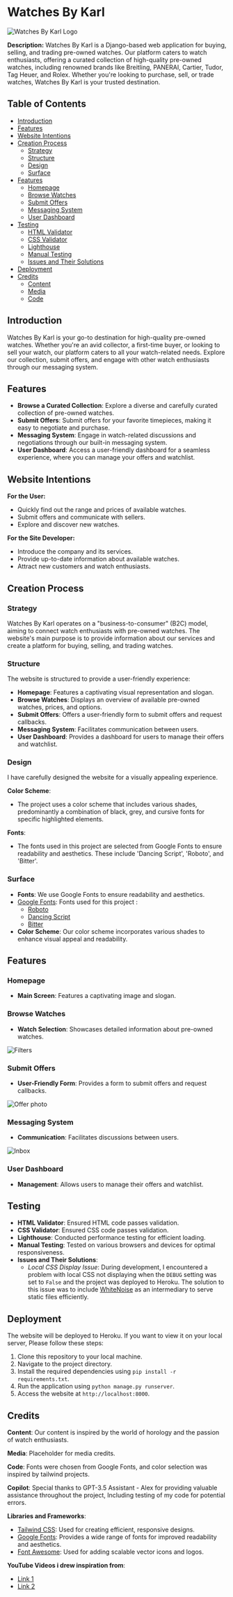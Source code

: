 # Watches By Karl

![Watches By Karl Logo](readmephotos/Logo_Karl.JPG)

**Description:** Watches By Karl is a Django-based web application for buying, selling, and trading pre-owned watches. Our platform caters to watch enthusiasts, offering a curated collection of high-quality pre-owned watches, including renowned brands like Breitling, PANERAI, Cartier, Tudor, Tag Heuer, and Rolex. Whether you're looking to purchase, sell, or trade watches, Watches By Karl is your trusted destination.

## Table of Contents

- [Introduction](#introduction)
- [Features](#features)
- [Website Intentions](#website-intentions)
- [Creation Process](#creation-process)
  - [Strategy](#strategy)
  - [Structure](#structure)
  - [Design](#design)
  - [Surface](#surface)
- [Features](#features)
  - [Homepage](#homepage)
  - [Browse Watches](#browse-watches)
  - [Submit Offers](#submit-offers)
  - [Messaging System](#messaging-system)
  - [User Dashboard](#user-dashboard)
- [Testing](#testing)
  - [HTML Validator](#html-validator)
  - [CSS Validator](#css-validator)
  - [Lighthouse](#lighthouse)
  - [Manual Testing](#manual-testing)
  - [Issues and Their Solutions](#issues-and-their-solutions)
- [Deployment](#deployment)
- [Credits](#credits)
  - [Content](#content)
  - [Media](#media)
  - [Code](#code)

## Introduction

Watches By Karl is your go-to destination for high-quality pre-owned watches. Whether you're an avid collector, a first-time buyer, or looking to sell your watch, our platform caters to all your watch-related needs. Explore our collection, submit offers, and engage with other watch enthusiasts through our messaging system.

## Features

- **Browse a Curated Collection**: Explore a diverse and carefully curated collection of pre-owned watches.
- **Submit Offers**: Submit offers for your favorite timepieces, making it easy to negotiate and purchase.
- **Messaging System**: Engage in watch-related discussions and negotiations through our built-in messaging system.
- **User Dashboard**: Access a user-friendly dashboard for a seamless experience, where you can manage your offers and watchlist.

## Website Intentions

**For the User:**

- Quickly find out the range and prices of available watches.
- Submit offers and communicate with sellers.
- Explore and discover new watches.

**For the Site Developer:**

- Introduce the company and its services.
- Provide up-to-date information about available watches.
- Attract new customers and watch enthusiasts.

## Creation Process

### Strategy

Watches By Karl operates on a "business-to-consumer" (B2C) model, aiming to connect watch enthusiasts with pre-owned watches. The website's main purpose is to provide information about our services and create a platform for buying, selling, and trading watches.

### Structure

The website is structured to provide a user-friendly experience:

- **Homepage**: Features a captivating visual representation and slogan.
- **Browse Watches**: Displays an overview of available pre-owned watches, prices, and options.
- **Submit Offers**: Offers a user-friendly form to submit offers and request callbacks.
- **Messaging System**: Facilitates communication between users.
- **User Dashboard**: Provides a dashboard for users to manage their offers and watchlist.

### Design

I have carefully designed the website for a visually appealing experience.

**Color Scheme**:
- The project uses a color scheme that includes various shades, predominantly a combination of black, grey, and cursive fonts for specific highlighted elements.

**Fonts**:
- The fonts used in this project are selected from Google Fonts to ensure readability and aesthetics. These include 'Dancing Script', 'Roboto', and 'Bitter'.

### Surface

- **Fonts**: We use Google Fonts to ensure readability and aesthetics.
- [Google Fonts](https://fonts.google.com/): Fonts used for this project : 
  - [Roboto](https://fonts.google.com/specimen/Roboto?query=roboto)
  - [Dancing Script](https://fonts.google.com/specimen/Dancing+Script?query=dancing+script)
  - [Bitter](https://fonts.google.com/specimen/Bitter?query=bitter)
- **Color Scheme**: Our color scheme incorporates various shades to enhance visual appeal and readability.

## Features

### Homepage

- **Main Screen**: Features a captivating image and slogan.

### Browse Watches

- **Watch Selection**: Showcases detailed information about pre-owned watches.

![Filters](readmephotos/Filters.JPG)

### Submit Offers

- **User-Friendly Form**: Provides a form to submit offers and request callbacks.

![Offer photo](readmephotos/Offer.JPG)

### Messaging System

- **Communication**: Facilitates discussions between users.

![Inbox](readmephotos/Messages.JPG)

### User Dashboard

- **Management**: Allows users to manage their offers and watchlist.

## Testing

- **HTML Validator**: Ensured HTML code passes validation.
- **CSS Validator**: Ensured CSS code passes validation.
- **Lighthouse**: Conducted performance testing for efficient loading.
- **Manual Testing**: Tested on various browsers and devices for optimal responsiveness.
- **Issues and Their Solutions**:
  - *Local CSS Display Issue*: During development, I encountered a problem with local CSS not displaying when the `DEBUG` setting was set to `False` and the project was deployed to Heroku. The solution to this issue was to include [WhiteNoise](http://whitenoise.evans.io/en/stable/) as an intermediary to serve static files efficiently.


## Deployment

The website will be deployed to Heroku. If you want to view it on your local server, Please follow these steps:

1. Clone this repository to your local machine.
2. Navigate to the project directory.
3. Install the required dependencies using `pip install -r requirements.txt`.
4. Run the application using `python manage.py runserver`.
5. Access the website at `http://localhost:8000`.

## Credits

**Content**: Our content is inspired by the world of horology and the passion of watch enthusiasts.

**Media**: Placeholder for media credits.

**Code**: Fonts were chosen from Google Fonts, and color selection was inspired by tailwind projects.

**Copilot**: Special thanks to GPT-3.5 Assistant - Alex for providing valuable assistance throughout the project, Including testing of my code for potential errors.

**Libraries and Frameworks**:
- [Tailwind CSS](https://tailwindcss.com/): Used for creating efficient, responsive designs.
- [Google Fonts](https://fonts.google.com/): Provides a wide range of fonts for improved readability and aesthetics.
- [Font Awesome](https://fontawesome.com/): Used for adding scalable vector icons and logos.

**YouTube Videos i drew inspiration from**:
- [Link 1](https://www.youtube.com/watch?v=ZxMB6Njs3ck&list=LL&index=4&t=5365s)
- [Link 2](https://www.youtube.com/watch?v=HnBluva-Gx4&list=LL&index=5)
